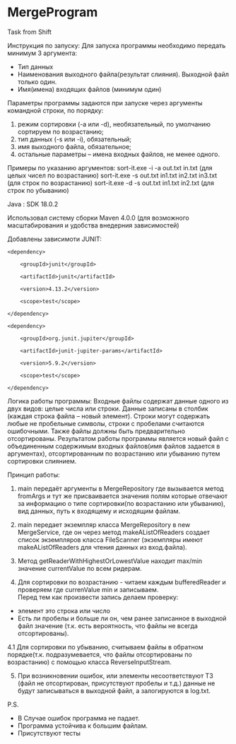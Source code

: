 # MergeProgram
Task from Shift



Инструкция по запуску: 
Для запуска программы необходимо передать минимум 3 аргумента: 
- Тип данных
- Наименования выходного файла(результат слияния). Выходной файл только один.
- Имя(имена) входящих файлов (минимум один)

Параметры программы задаются при запуске через аргументы командной строки, по порядку:
1. режим сортировки (-a или -d), необязательный, по умолчанию сортируем по возрастанию;
2. тип данных (-s или -i), обязательный;
3. имя выходного файла, обязательное;
4. остальные параметры – имена входных файлов, не менее одного.


Примеры по указанию аргументов:
sort-it.exe -i -a out.txt in.txt (для целых чисел по возрастанию)
sort-it.exe -s out.txt in1.txt in2.txt in3.txt (для строк по возрастанию)
sort-it.exe -d -s out.txt in1.txt in2.txt (для строк по убыванию)

Java : SDK 18.0.2

Использовал систему сборки Maven 4.0.0 (для возможного масштабирования и удобства внедерния зависимостей)

Добавлены зависимоти JUNIT:


<dependency>
        
    <dependency>
        
        <groupId>junit</groupId>
        
        <artifactId>junit</artifactId>
        
        <version>4.13.2</version>
        
        <scope>test</scope>
        
    </dependency>
  
    <dependency>
    
        <groupId>org.junit.jupiter</groupId>
        
        <artifactId>junit-jupiter-params</artifactId>
        
        <version>5.9.2</version>
        
        <scope>test</scope>
        
    </dependency>


Логика работы программы:
Входные файлы содержат данные одного из двух видов: целые числа или строки. Данные записаны
в столбик (каждая строка файла – новый элемент). Строки могут содержать любые не пробельные
символы, строки с пробелами считаются ошибочными. Также файлы должны быть предварительно
отсортированы.
Результатом работы программы является новый файл с объединенным содержимым
входных файлов(имя файлов задается в аргументах), отсортированным по возрастанию или убыванию путем сортировки слиянием.


Принцип работы:

1. main передаёт аргументы в MergeRepository где вызывается метод fromArgs и тут же присваивается значения полям которые
отвечают за информацию о типе сортировки(по возрастанию или убыванию), вид данных, путь к входящему и исходящим файлам.

2. main передает экземпляр класса MergeRepository в new MergeService, где он через метод makeAListOfReaders создает список экземпляров класса FileScanner (экземпляры имеют makeAListOfReaders для чтения данных из вход.файла).

3. Метод getReaderWithHighestOrLowestValue находит max/min значение currentValue по всем ридерам.

4. Для сортировки по возрастанию - читаем каждым bufferedReader и проверяем где currenValue min и записываем.  
Перед тем как произвести запись делаем проверку:
 - элемент это строка или число
 - Есть ли пробелы и больше ли он, чем ранее записанное в выходной файл значение (т.к. есть вероятность, что файлы не всегда отсортированы).

4.1 Для сортировки по убыванию, считываем файлы в обратном порядке(т.к. подразумевается, что файлы отсортированы по возрастанию) с помощью класса ReverseInputStream.

5. При возникновении ошибок, или элементы несоответствуют ТЗ (файл не отсортирован, присутствуют пробелы и т.д.) данные не будут записываться в выходной файл, а залогируются в log.txt.

P.S. 
- В Случае ошибок программа не падает. 
- Программа устойчива к большим файлам.
- Присутствуют тесты 
